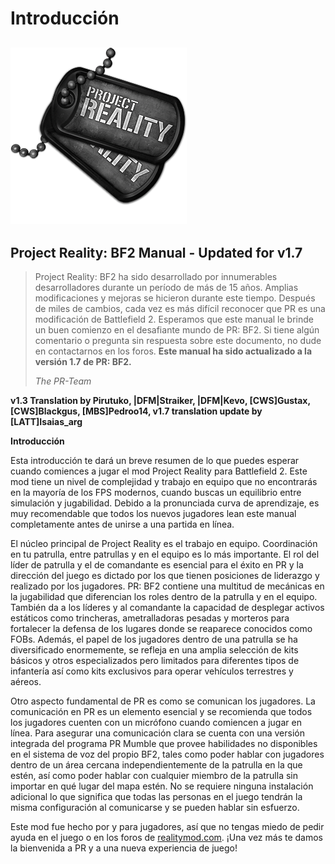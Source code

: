 # Introducción

## ![](../assets/PR_v1_Logo.png)

## **Project Reality: BF2 Manual - Updated for v1.7**

> Project Reality: BF2 ha sido desarrollado por innumerables desarrolladores durante un período de más de 15 años. Amplias modificaciones y mejoras se hicieron durante este tiempo. Después de miles de cambios, cada vez es más difícil reconocer que PR es una modificación de Battlefield 2. Esperamos que este manual le brinde un buen comienzo en el desafiante mundo de PR: BF2. Si tiene algún comentario o pregunta sin respuesta sobre este documento, no dude en contactarnos en los foros. **Este manual ha sido actualizado a la versión 1.7 de PR: BF2.**
>
> _The PR-Team_

**v1.3 Translation  by Pirutuko, |DFM|Straiker, |DFM|Kevo, [CWS]Gustax, [CWS]Blackgus, [MBS]Pedroo14, v1.7 translation update by [LATT]Isaias_arg**

**Introducción**

Esta introducción te dará un breve resumen de lo que puedes esperar cuando comiences a jugar el mod Project Reality para Battlefield 2. Este mod tiene un nivel de complejidad y trabajo en equipo que no encontrarás en la mayoría de los FPS modernos, cuando buscas un equilibrio entre simulación y jugabilidad. Debido a la pronunciada curva de aprendizaje, es muy recomendable que todos los nuevos jugadores lean este manual completamente antes de unirse a una partida en línea.

El núcleo principal de Project Reality es el trabajo en equipo. Coordinación en tu patrulla, entre patrullas y en el equipo es lo más importante. El rol del líder de patrulla y el de comandante es esencial para el éxito en PR y la dirección del juego es dictado por los que tienen posiciones de liderazgo y realizado por los jugadores. PR: BF2  contiene una multitud de mecánicas en la jugabilidad que diferencian los roles dentro de la patrulla y en el equipo. También da a los líderes y  al comandante la capacidad de desplegar activos estáticos como trincheras, ametralladoras pesadas y morteros para fortalecer la defensa de los lugares donde se reaparece conocidos como FOBs. Además, el papel de los jugadores dentro de una patrulla se ha diversificado enormemente, se refleja en una amplia selección de kits básicos y otros especializados pero limitados para diferentes tipos de infantería así como kits exclusivos para operar vehículos terrestres y aéreos.

Otro aspecto fundamental de PR es como se comunican los jugadores. La comunicación en PR es un elemento esencial y se recomienda que todos los jugadores cuenten con un micrófono cuando comiencen a jugar en línea. Para asegurar una comunicación clara se cuenta con una versión integrada del programa PR Mumble que provee habilidades no disponibles  en el sistema de voz del propio BF2, tales como poder hablar con jugadores dentro de un área cercana  independientemente de la patrulla en la que estén, así como poder hablar con cualquier miembro de la patrulla sin importar en qué lugar del mapa estén. No se requiere ninguna instalación adicional lo que significa que todas las personas en el juego tendrán la misma configuración al comunicarse y se pueden hablar sin esfuerzo.

Este mod fue hecho por y para jugadores, así que no tengas miedo de pedir ayuda en el juego o en los foros de [realitymod.com](http://www.realitymod.com/forum/f360-general-technical-support). ¡Una vez más te damos la bienvenida a PR y a una nueva experiencia de juego! 

